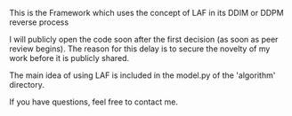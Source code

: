 This is the Framework which uses the concept of LAF in its DDIM or DDPM reverse process

I will publicly open the code soon after the first decision (as soon as peer review begins).
The reason for this delay is to secure the novelty of my work before it is publicly shared.

The main idea of using LAF is included in the model.py of the 'algorithm' directory.

If you have questions, feel free to contact me.


